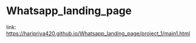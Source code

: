 # Whatsapp_landing_page

link:
  https://haripriya420.github.io/Whatsapp_landing_page/project_1/main1.html
